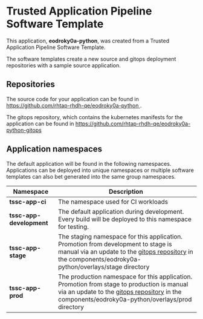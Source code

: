 # Trusted Application Pipeline Software Template

This application, **eodroky0a-python**, was created from a Trusted Application Pipeline Software Template.

The software templates create a new source and gitops deployment repositories with a sample source application. 

## Repositories

The source code for your application can be found in [https://github.com/rhtap-rhdh-qe/eodroky0a-python ](https://github.com/rhtap-rhdh-qe/eodroky0a-python ).
 
The gitops repository, which contains the kubernetes manifests for the application can be found in 
[https://github.com/rhtap-rhdh-qe/eodroky0a-python-gitops ](https://github.com/rhtap-rhdh-qe/eodroky0a-python-gitops ) 

## Application namespaces 

The default application will be found in the following namespaces. Applications can be deployed into unique namespaces or multiple software templates can also bet generated into the same group namespaces.  

|  Namespace   |  Description   |  
| -------- | -------- |
| **tssc-app-ci** | The namespace used for CI workloads |
| **tssc-app-development** | The default application during development. Every build will be deployed to this namespace for testing. |
| **tssc-app-stage** | The staging namespace for this application. Promotion from development to stage is manual via an update to the [gitops repository](https://github.com/rhtap-rhdh-qe/eodroky0a-python-gitops ) in the components/eodroky0a-python/overlays/stage directory |
| **tssc-app-prod** | The production namespace for this application. Promotion from stage to production is manual via an update to the [gitops repository](https://github.com/rhtap-rhdh-qe/eodroky0a-python-gitops ) in the components/eodroky0a-python/overlays/prod directory |